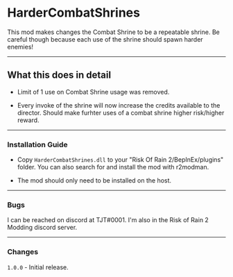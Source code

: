 # HarderCombatShrines

This mod makes changes the Combat Shrine to be a repeatable shrine.  Be careful though because each use of the shrine should spawn harder enemies!

---

## What this does in detail

- Limit of 1 use on Combat Shrine usage was removed.

- Every invoke of the shrine will now increase the credits available to the director.  Should make furhter uses of a combat shrine higher risk/higher reward.

---

### Installation Guide

- Copy `HarderCombatShrines.dll` to your "Risk Of Rain 2/BepInEx/plugins" folder.  You can also search for and install the mod with r2modman.

- The mod should only need to be installed on the host.

---

### Bugs

I can be reached on discord at TJT#0001.  I'm also in the Risk of Rain 2 Modding discord server.

---

### Changes

`1.0.0` - Initial release.
